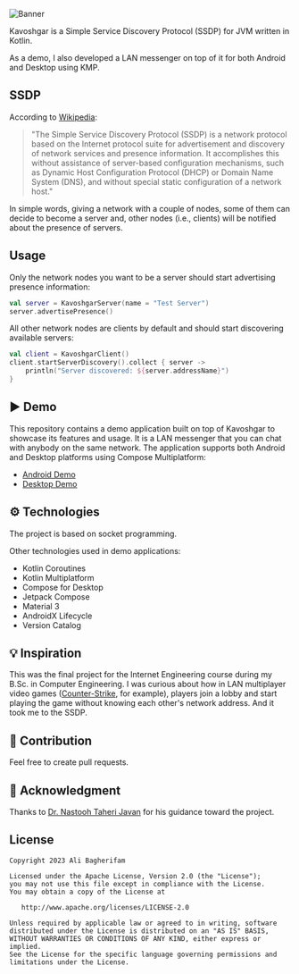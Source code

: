 ![Banner](https://raw.github.com/alibagherifam/kavoshgar/master/banner.png)

Kavoshgar is a Simple Service Discovery Protocol (SSDP) for JVM written in Kotlin.

As a demo, I also developed a LAN messenger on top of it for both Android and Desktop using KMP.

## SSDP

According to [Wikipedia](https://en.wikipedia.org/wiki/Simple_Service_Discovery_Protocol):

> "The Simple Service Discovery Protocol (SSDP) is a network protocol based on the
> Internet protocol suite for advertisement and discovery of network services and
> presence information. It accomplishes this without assistance of server-based
> configuration mechanisms, such as Dynamic Host Configuration Protocol (DHCP) or
> Domain Name System (DNS), and without special static configuration of a network host."

In simple words, giving a network with a couple of nodes, some of them can decide to become a server
and, other nodes (i.e., clients) will be notified about the presence of servers.

## Usage

Only the network nodes you want to be a server should start advertising presence information:

```kotlin
val server = KavoshgarServer(name = "Test Server")
server.advertisePresence()
```

All other network nodes are clients by default and should start discovering available servers:

```kotlin
val client = KavoshgarClient()
client.startServerDiscovery().collect { server ->
    println("Server discovered: ${server.addressName}")
}
```

## ▶ Demo

This repository contains a demo application built on top of Kavoshgar to showcase its features and
usage. It is a LAN messenger that you can chat with anybody on the same network. The application
supports both Android and Desktop platforms using Compose Multiplatform:

- [Android Demo](https://github.com/alibagherifam/kavoshgar/tree/master/demo/android)
- [Desktop Demo](https://github.com/alibagherifam/kavoshgar/tree/master/demo/desktop)

## ⚙ Technologies

The project is based on socket programming.

Other technologies used in demo applications:

- Kotlin Coroutines
- Kotlin Multiplatform
- Compose for Desktop
- Jetpack Compose
- Material 3
- AndroidX Lifecycle
- Version Catalog

## 💡 Inspiration

This was the final project for the Internet Engineering course during my B.Sc. in Computer
Engineering. I was curious about how in LAN multiplayer video
games ([Counter-Strike](https://blog.counter-strike.net), for example), players join a lobby and
start playing the game without knowing each other's network address. And it took me to the SSDP.

## 🤝 Contribution

Feel free to create pull requests.

## 🙏 Acknowledgment

Thanks to [Dr. Nastooh Taheri Javan](https://scholar.google.com/citations?user=PmjCrgMAAAAJ&hl=en)
for his guidance toward the project.

License
--------

    Copyright 2023 Ali Bagherifam

    Licensed under the Apache License, Version 2.0 (the "License");
    you may not use this file except in compliance with the License.
    You may obtain a copy of the License at

       http://www.apache.org/licenses/LICENSE-2.0

    Unless required by applicable law or agreed to in writing, software
    distributed under the License is distributed on an "AS IS" BASIS,
    WITHOUT WARRANTIES OR CONDITIONS OF ANY KIND, either express or implied.
    See the License for the specific language governing permissions and
    limitations under the License.

